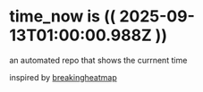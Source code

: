 # time_now is (( 2025-09-13T01:00:00.988Z ))

an automated repo that shows the currnent time

inspired by [breakingheatmap](https://github.com/breakingheatmap/breakingheatmap)